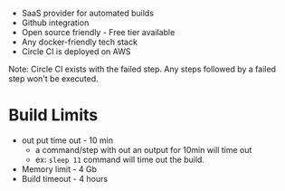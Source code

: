 - SaaS provider for automated builds
- Github integration
- Open source friendly - Free tier available
- Any docker-friendly tech stack
- Circle CI is deployed on AWS

Note: Circle CI exists with the failed step.
         Any steps followed by a failed step won't be executed.

# Build Limits
- out put time out - 10 min 
	- a command/step with out an output for 10min will time out
	- ex: `sleep 11` command will time out the build.
- Memory limit - 4 Gb 
- Build timeout - 4 hours
